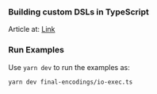 ### Building custom DSLs in TypeScript

Article at: [Link]()

### Run Examples

Use `yarn dev` to run the examples as:

```
yarn dev final-encodings/io-exec.ts
```
